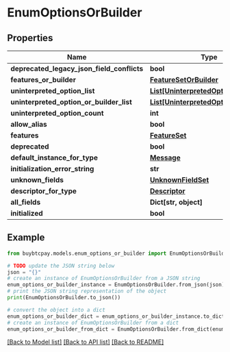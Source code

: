 # EnumOptionsOrBuilder


## Properties

Name | Type | Description | Notes
------------ | ------------- | ------------- | -------------
**deprecated_legacy_json_field_conflicts** | **bool** |  | [optional] 
**features_or_builder** | [**FeatureSetOrBuilder**](FeatureSetOrBuilder.md) |  | [optional] 
**uninterpreted_option_list** | [**List[UninterpretedOption]**](UninterpretedOption.md) |  | [optional] 
**uninterpreted_option_or_builder_list** | [**List[UninterpretedOptionOrBuilder]**](UninterpretedOptionOrBuilder.md) |  | [optional] 
**uninterpreted_option_count** | **int** |  | [optional] 
**allow_alias** | **bool** |  | [optional] 
**features** | [**FeatureSet**](FeatureSet.md) |  | [optional] 
**deprecated** | **bool** |  | [optional] 
**default_instance_for_type** | [**Message**](Message.md) |  | [optional] 
**initialization_error_string** | **str** |  | [optional] 
**unknown_fields** | [**UnknownFieldSet**](UnknownFieldSet.md) |  | [optional] 
**descriptor_for_type** | [**Descriptor**](Descriptor.md) |  | [optional] 
**all_fields** | **Dict[str, object]** |  | [optional] 
**initialized** | **bool** |  | [optional] 

## Example

```python
from buybtcpay.models.enum_options_or_builder import EnumOptionsOrBuilder

# TODO update the JSON string below
json = "{}"
# create an instance of EnumOptionsOrBuilder from a JSON string
enum_options_or_builder_instance = EnumOptionsOrBuilder.from_json(json)
# print the JSON string representation of the object
print(EnumOptionsOrBuilder.to_json())

# convert the object into a dict
enum_options_or_builder_dict = enum_options_or_builder_instance.to_dict()
# create an instance of EnumOptionsOrBuilder from a dict
enum_options_or_builder_from_dict = EnumOptionsOrBuilder.from_dict(enum_options_or_builder_dict)
```
[[Back to Model list]](../README.md#documentation-for-models) [[Back to API list]](../README.md#documentation-for-api-endpoints) [[Back to README]](../README.md)


